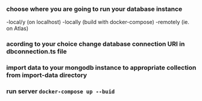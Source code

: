 ### choose where you are going to run your database instance 
-local/y (on localhost)
-locally (build with docker-compose)
-remotely (ie. on Atlas)
### acording to your choice change database connection URI in dbconnection.ts file
### import data to your mongodb instance to appropriate collection from import-data directory
### run server `docker-compose up --buid`
